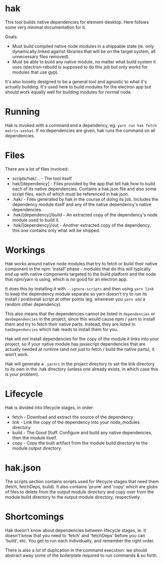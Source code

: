 # hak

This tool builds native dependencies for element-desktop. Here follows some very minimal
documentation for it.

Goals:

- Must build compiled native node modules in a shippable state
  (ie. only dynamically linked against libraries that will be on the
  target system, all unnecessary files removed).
- Must be able to build any native module, no matter what build system
  it uses (electron-rebuild is supposed to do this job but only works
  for modules that use gyp).

It's also loosely designed to be a general tool and agnostic to what it's
actually building. It's used here to build modules for the electron app
but should work equally well for building modules for normal node.

# Running

Hak is invoked with a command and a dependency, eg. `yarn run hak fetch matrix-seshat`.
If no dependencies are given, hak runs the command on all dependencies.

# Files

There are a lot of files involved:

- scripts/hak/... - The tool itself
- hak/[dependency] - Files provided by the app that tell hak how to build each of its native dependencies.
  Contains a hak.json file and also some script files, each of which must be referenced in hak.json.
- .hak/ - Files generated by hak in the course of doing its job. Includes the dependency module itself and
  any of the native dependency's native dependencies.
- .hak/[dependency]/build - An extracted copy of the dependency's node module used to build it.
- .hak/[dependency]/out - Another extracted copy of the dependency, this one contains only what will be shipped.

# Workings

Hak works around native node modules that try to fetch or build their native component in
the npm 'install' phase - modules that do this will typically end up with native components
targeted to the build platform and the node that npm/yarn is using, which is no good for an
electron app.

It does this by installing it with `--ignore-scripts` and then using `yarn link` to keep the
dependency module separate so yarn doesn't try to run its install / postinstall script
at other points (eg. whenever you `yarn add` a random other dependency).

This also means that the dependencies cannot be listed in `dependencies` or
`devDependencies` in the project, since this would cause npm / yarn to install them and
try to fetch their native parts. Instead, they are listed in `hakDependencies` which
hak reads to install them for you.

Hak will _not_ install dependencies for the copy of the module it links into your
project, so if your native module has javascript dependencies that are actually needed at
runtime (and not just to fetch / build the native parts), it won't work.

Hak will generate a `.yarnrc` in the project directory to set the link directory to its
own in the .hak directory (unless one already exists, in which case this is your problem).

# Lifecycle

Hak is divided into lifecycle stages, in order:

- fetch - Download and extract the source of the dependency
- link - Link the copy of the dependency into your node_modules directory
- build - The Good Stuff. Configure and build any native dependencies, then the module itself.
- copy - Copy the built artifact from the module build directory to the module output directory.

# hak.json

The scripts section contains scripts used for lifecycle stages that need them (fetch, fetchDeps, build).
It also contains 'prune' and 'copy' which are globs of files to delete from the output module directory
and copy over from the module build directory to the output module directory, respectively.

# Shortcomings

Hak doesn't know about dependencies between lifecycle stages, ie. it doesn't know that you need to
'fetch' and 'fetchDeps' before you can 'build', etc. You get to run each individually, and remember
the right order.

There is also a _lot_ of duplication in the command execution: we should abstract away
some of the boilerplate required to run commands & so forth.
